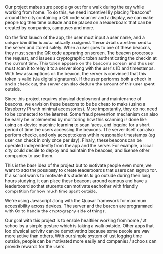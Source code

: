 Our project makes sure people go out for a walk during the day while working from home.
To do this, we need incentive!
By placing "beacons" around the city containing a QR code scanner and a display, we can make people log their time outside and be placed on a leaderboard that can be created by companies, campuses and more.

On the first launch of the app, the user must input a user name, and a unique identifier is automatically assigned.
These details are then sent to the server and stored safely.
When a user goes to one of these beacons, they must scan the QR code appearing on screen. 
The beacon processes the request, and issues a cryptographic token authenticating the checkin at the current time.
This token appears on the beacon's screen, and the user must scan it to relay it to a server along with the user's ID and timestamps.
With few assumptions on the beacon, the server is convinced that this token is valid (via digital signatures).
If the user performs both a check in and a check out, the server can also deduce the amount of this user spent outside.

Since this project requires physical deployment and maintenance of beacons, we envision these beacons to be be cheap to make (using a Raspberry Pi with minimal accessories).
More importantly, they do not need to be connected to the internet.
Some fraud prevention mechanism can also be easily be implemented by monitoring how this scanning is done like using on-device machine learning to scan faces, and logging for a short period of time the users accessing the beacons. The server itself can also perform checks, and only accept tokens within reasonable timestamps (eg user can check in only once per day).
Finally, these beacons can be operated independently from the app and the server.
For example, a local city could decide to deploy and maintain the beacons, and license other companies to use them.

This is the base idea of the project but to motivate people even more, we want to add the possibility to create leaderboards that users can signup for.
If a school wants to motivate it's students to go outside during their long hours studying, it can place these beacons around campus and have a leaderboard so that students can motivate eachother with friendly competition for how much time spent outside.

We're using Javascript along with the Quasar framework for maximum accessibility across devices. The server and the beacon are programmed with Go to handle the cryptography side of things.

Our goal with this project is to enable healthier working from home / at school by a simple gesture which is taking a walk outside.
Other apps that log physical activity can be demotivating because some people are way more active than others. With our simple system of just logging time outside, people can be motivated more easily and companies / schools can provide rewards for the users.
